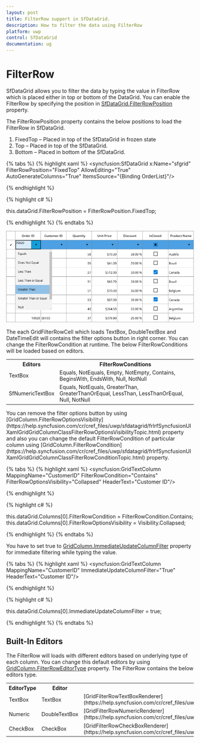 ```yaml
---
layout: post
title: FilterRow support in SfDataGrid.
description: How to filter the data using FilterRow
platform: uwp
control: SfDataGrid
documentation: ug
---
```


# FilterRow

SfDataGrid allows you to filter the data by typing the value in FilterRow which is placed either in top or bottom of the DataGrid. You can enable the FilterRow by specifying the position in [SfDataGrid.FilterRowPosition](https://help.syncfusion.com/cr/cref_files/uwp/sfdatagrid/frlrfSyncfusionUIXamlGridSfDataGridClassFilterRowPositionTopic.html) property.

The FilterRowPosition property contains the below positions to load the FilterRow in SfDataGrid.

1. FixedTop – Placed in top of the SfDataGrid in frozen state
2. Top – Placed in top of the SfDataGrid.
3. Bottom – Placed in bottom of the SfDataGrid.

{% tabs %}
{% highlight xaml %}
<syncfusion:SfDataGrid x:Name="sfgrid"
                       FilterRowPosition="FixedTop"
                       AllowEditing="True"
                       AutoGenerateColumns="True"
                       ItemsSource="{Binding OrderList}"/>

{% endhighlight %}

{% highlight c# %}

this.dataGrid.FilterRowPosition = FilterRowPosition.FixedTop;

{% endhighlight %}
{% endtabs %}

![](FilterRow_images/FilterRow_img1.png)


The each GridFilterRowCell which loads TextBox, DoubleTextBox and DateTimeEdit will contains the filter options button in right corner. You can change the FilterRowCondition at runtime. The below FilterRowConditions will be loaded based on editors.

<table>
<tr>
<th>
Editors
</th>
<th>
FilterRowConditions
</th>
</tr>
<tr>
<td>
TextBox
</td>
<td>
Equals, NotEquals, Empty, NotEmpty, Contains, BeginsWith, EndsWith, Null, NotNull
</td>
</tr>
<tr>
<td>
SfNumericTextBox
</td>
<td>
Equals, NotEquals, GreaterThan, GreaterThanOrEqual, LessThan, LessThanOrEqual, Null, NotNull
</td>
</tr>
</table>
You can remove the filter options button by using [GridColumn.FilterRowOptionsVisibility](https://help.syncfusion.com/cr/cref_files/uwp/sfdatagrid/frlrfSyncfusionUIXamlGridGridColumnClassFilterRowOptionsVisibilityTopic.html) property and also you can change the default FilterRowCondition of particular column using [GridColumn.FilterRowCondition](https://help.syncfusion.com/cr/cref_files/uwp/sfdatagrid/frlrfSyncfusionUIXamlGridGridColumnClassFilterRowConditionTopic.html) property.

{% tabs %}
{% highlight xaml %}
<syncfusion:GridTextColumn MappingName="CustomerID"
                           FilterRowCondition="Contains"
                           FilterRowOptionsVisibility="Collapsed"
                           HeaderText="Customer ID"/>

{% endhighlight %}

{% highlight c# %}

this.dataGrid.Columns[0].FilterRowCondition = FilterRowCondition.Contains;
this.dataGrid.Columns[0].FilterRowOptionsVisibility = Visibility.Collapsed;

{% endhighlight %}
{% endtabs %}

You have to set true to [GridColumn.ImmediateUpdateColumnFilter](https://help.syncfusion.com/cr/cref_files/uwp/sfdatagrid/frlrfSyncfusionUIXamlGridGridColumnClassImmediateUpdateColumnFilterTopic.html) property for immediate filtering while typing the value. 

{% tabs %}
{% highlight xaml %}
<syncfusion:GridTextColumn MappingName="CustomerID"
                           ImmediateUpdateColumnFilter="True"
                           HeaderText="Customer ID"/>

{% endhighlight %}

{% highlight c# %}

this.dataGrid.Columns[0].ImmediateUpdateColumnFilter = true;

{% endhighlight %}
{% endtabs %}

## Built-In Editors

The FilterRow will loads with different editors based on underlying type of each column. You can change this default editors by using [GridColumn.FilterRowEditorType](https://help.syncfusion.com/cr/cref_files/uwp/sfdatagrid/frlrfSyncfusionUIXamlGridGridColumnClassFilterRowEditorTypeTopic.html) property. The FilterRow contains the below editors type.

<table>
<tr>
<th>
EditorType
</th>
<th>
Editor
</th>
<th>
Renderer
</th>
</tr>
<tr>
<td>
TextBox
</td>
<td>
TextBox
</td>
<td>
[GridFilterRowTextBoxRenderer](https://help.syncfusion.com/cr/cref_files/uwp/sfdatagrid/frlrfSyncfusionUIXamlGridRowFilterGridFilterRowTextBoxRendererClassTopic.html)
</td>
</tr>
<tr>
<td>
Numeric
</td>
<td>
DoubleTextBox
</td>
<td>
[GridFilterRowNumericRenderer](https://help.syncfusion.com/cr/cref_files/uwp/sfdatagrid/frlrfSyncfusionUIXamlGridRowFilterGridFilterRowNumericRendererClassTopic.html)
</td>
</tr>
<tr>
<td>
CheckBox
</td>
<td>
CheckBox
</td>
<td>
[GridFilterRowCheckBoxRenderer](https://help.syncfusion.com/cr/cref_files/uwp/sfdatagrid/frlrfSyncfusionUIXamlGridRowFilterGridFilterRowCheckBoxRendererClassTopic.html)
</td>
</tr>
</table>
